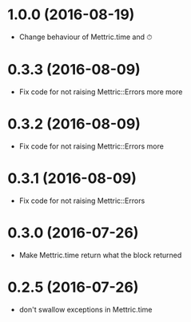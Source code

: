 1.0.0 (2016-08-19)
==================
- Change behaviour of Mettric.time and ⏱

0.3.3 (2016-08-09)
==================
- Fix code for not raising Mettric::Errors more more

0.3.2 (2016-08-09)
==================
- Fix code for not raising Mettric::Errors more

0.3.1 (2016-08-09)
==================
- Fix code for not raising Mettric::Errors

0.3.0 (2016-07-26)
==================
- Make Mettric.time return what the block returned

0.2.5 (2016-07-26)
==================
- don't swallow exceptions in Mettric.time
